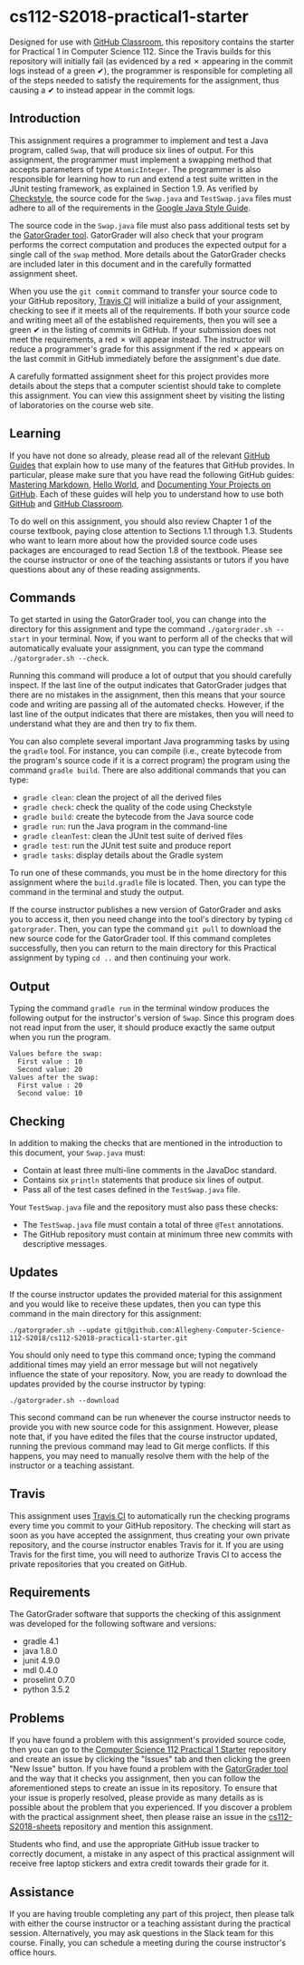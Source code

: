 <!---

TASK LIST:

  * Use cp -rf *.* to copy all of the files and directories in this repository
    to the starter repository for this assignment
  * Change into the directory for the starer repository
  * Update the header (e.g., #) to only give the name of the assignment
  * Update the first paragraph to include the commented-out content
  * Change the link in the # Problems section to point to this lab's starter
  * Create the assignment in the GitHub Classroom, noting the URL
  * Test the assignment by accepting it with your own GitHub account
  * Check to ensure that your GitHub repository is created correctly
  * Share the assignment link with all of the students using email or Slack

PROBLEMS?

  * Contact Gregory M. Kapfhammer by email or Slack
  * Raise an issue in the GitHub repository for this assignment

-->

# cs112-S2018-practical1-starter

Designed for use with [GitHub Classroom](https://classroom.github.com/), this
repository contains the starter for Practical 1 in Computer Science 112. Since
the Travis builds for this repository will initially fail (as evidenced by a
red &#x2717; appearing in the commit logs instead of a green &#x2714;), the
programmer is responsible for completing all of the steps needed to satisfy the
requirements for the assignment, thus causing a &#x2714; to instead appear in
the commit logs.

## Introduction

This assignment requires a programmer to implement and test a Java program,
called `Swap`, that will produce six lines of output. For this assignment, the
programmer must implement a swapping method that accepts parameters of type
`AtomicInteger`. The programmer is also responsible for learning how to run and
extend a test suite written in the JUnit testing framework, as explained in
Section 1.9. As verified by
[Checkstyle](https://github.com/checkstyle/checkstyle), the source code for the
`Swap.java` and `TestSwap.java` files must adhere to all of the
requirements in the [Google Java Style
Guide](https://google.github.io/styleguide/javaguide.html).

The source code in the `Swap.java` file must also pass additional tests set by
the [GatorGrader tool](https://github.com/gkapfham/gatorgrader). GatorGrader
will also check that your program performs the correct computation and produces
the expected output for a single call of the `swap` method. More details about
the GatorGrader checks are included later in this document and in the carefully
formatted assignment sheet.

When you use the `git commit` command to transfer your source code to your
GitHub repository, [Travis CI](https://travis-ci.com/) will initialize a build
of your assignment, checking to see if it meets all of the requirements. If both
your source code and writing meet all of the established requirements, then you
will see a green &#x2714; in the listing of commits in GitHub. If your
submission does not meet the requirements, a red &#x2717; will appear instead.
The instructor will reduce a programmer's grade for this assignment if the red
&#x2717; appears on the last commit in GitHub immediately before the
assignment's due date.

A carefully formatted assignment sheet for this project provides more details
about the steps that a computer scientist should take to complete this
assignment. You can view this assignment sheet by visiting the listing of
laboratories on the course web site.

## Learning

If you have not done so already, please read all of the relevant [GitHub
Guides](https://guides.github.com/) that explain how to use many of the features
that GitHub provides. In particular, please make sure that you have read the
following GitHub guides: [Mastering
Markdown](https://guides.github.com/features/mastering-markdown/), [Hello
World](https://guides.github.com/activities/hello-world/), and [Documenting Your
Projects on GitHub](https://guides.github.com/features/wikis/). Each of these
guides will help you to understand how to use both [GitHub](http://github.com) and
[GitHub Classroom](https://classroom.github.com/).

To do well on this assignment, you should also review Chapter 1 of the course
textbook, paying close attention to Sections 1.1 through 1.3. Students who want
to learn more about how the provided source code uses packages are encouraged to
read Section 1.8 of the textbook. Please see the course instructor or one of the
teaching assistants or tutors if you have questions about any of these reading
assignments.

## Commands

To get started in using the GatorGrader tool, you can change into the directory
for this assignment and type the command `./gatorgrader.sh --start` in your
terminal. Now, if you want to perform all of the checks that will automatically
evaluate your assignment, you can type the command `./gatorgrader.sh --check`.

Running this command will produce a lot of output that you should carefully
inspect. If the last line of the output indicates that GatorGrader judges that
there are no mistakes in the assignment, then this means that your source code
and writing are passing all of the automated checks. However, if the last line
of the output indicates that there are mistakes, then you will need to
understand what they are and then try to fix them.

You can also complete several important Java programming tasks by using the
`gradle` tool. For instance, you can compile (i.e., create bytecode from the
program's source code if it is a correct program) the program using the command
`gradle build`. There are also additional commands that you can type:

- `gradle clean`: clean the project of all the derived files
- `gradle check`: check the quality of the code using Checkstyle
- `gradle build`: create the bytecode from the Java source code
- `gradle run`: run the Java program in the command-line
- `gradle cleanTest`: clean the JUnit test suite of derived files
- `gradle test`: run the JUnit test suite and produce report
- `gradle tasks`: display details about the Gradle system

To run one of these commands, you must be in the home directory for this
assignment where the `build.gradle` file is located. Then, you can type the
command in the terminal and study the output.

If the course instructor publishes a new version of GatorGrader and asks you to
access it, then you need change into the tool's directory by typing `cd
gatorgrader`. Then, you can type the command `git pull` to download the new
source code for the GatorGrader tool. If this command completes successfully,
then you can return to the main directory for this Practical assignment by
typing `cd ..` and then continuing your work.

## Output

Typing the command `gradle run` in the terminal window produces the following
output for the instructor's version of `Swap`. Since this program does not read
input from the user, it should produce exactly the same output when you run the
program.

```
Values before the swap:
  First value : 10
  Second value: 20
Values after the swap:
  First value : 20
  Second value: 10
```

## Checking

In addition to making the checks that are mentioned in the introduction to this
document, your `Swap.java` must:

- Contain at least three multi-line comments in the JavaDoc standard.
- Contains six `println` statements that produce six lines of output.
- Pass all of the test cases defined in the `TestSwap.java` file.

Your `TestSwap.java` file and the repository must also pass these checks:

- The `TestSwap.java` file must contain a total of three `@Test` annotations.
- The GitHub repository must contain at minimum three new commits with
  descriptive messages.

## Updates

If the course instructor updates the provided material for this assignment and
you would like to receive these updates, then you can type this command in the
main directory for this assignment:

```
./gatorgrader.sh --update git@github.com:Allegheny-Computer-Science-112-S2018/cs112-S2018-practical1-starter.git
```

You should only need to type this command once; typing the command additional
times may yield an error message but will not negatively influence the state of
your repository. Now, you are ready to download the updates provided by the
course instructor by typing:

```
./gatorgrader.sh --download
```

This second command can be run whenever the course instructor needs to provide
you with new source code for this assignment. However, please note that, if you
have edited the files that the course instructor updated, running the previous
command may lead to Git merge conflicts. If this happens, you may need to
manually resolve them with the help of the instructor or a teaching assistant.

## Travis

This assignment uses [Travis CI](https://travis-ci.com/) to automatically run
the checking programs every time you commit to your GitHub repository. The
checking will start as soon as you have accepted the assignment, thus creating
your own private repository, and the course instructor enables Travis for it. If
you are using Travis for the first time, you will need to authorize Travis CI to
access the private repositories that you created on GitHub.

## Requirements

The GatorGrader software that supports the checking of this assignment was
developed for the following software and versions:

- gradle 4.1
- java 1.8.0
- junit 4.9.0
- mdl 0.4.0
- proselint 0.7.0
- python 3.5.2

## Problems

If you have found a problem with this assignment's provided source code, then
you can go to the [Computer Science 112 Practical 1
Starter](https://github.com/Allegheny-Computer-Science-112-S2018/cs112-S2018-practical1-starter)
repository and create an issue by clicking the "Issues" tab and then clicking
the green "New Issue" button. If you have found a problem with the [GatorGrader
tool](https://github.com/gkapfham/gatorgrader) and the way that it checks you
assignment, then you can follow the aforementioned steps to create an issue in
its repository. To ensure that your issue is properly resolved, please provide
as many details as is possible about the problem that you experienced. If you
discover a problem with the practical assignment sheet, then please raise an
issue in the
[cs112-S2018-sheets](https://github.com/Allegheny-Computer-Science-112-S2018/cs112-S2018-sheets)
repository and mention this assignment.

Students who find, and use the appropriate GitHub issue tracker to correctly
document, a mistake in any aspect of this practical assignment will receive
free laptop stickers and extra credit towards their grade for it.

## Assistance

If you are having trouble completing any part of this project, then please talk
with either the course instructor or a teaching assistant during the practical
session. Alternatively, you may ask questions in the Slack team for this
course. Finally, you can schedule a meeting during the course instructor's
office hours.
